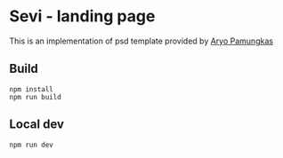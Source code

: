 # Sevi - landing page
This is an implementation of psd template provided by [ Aryo Pamungkas ](https://dribbble.com/musicalryo)

## Build
    npm install
    npm run build
## Local dev
    npm run dev